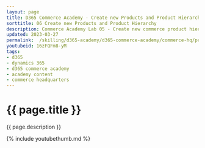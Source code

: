 ```yaml
---
layout: page
title: D365 Commerce Academy - Create new Products and Product Hierarchy
sorttitle: 06 Create new Products and Product Hierarchy
description: Commerce Academy Lab 05 - Create new commerce product hierarchy nodes, create a new dimension group and create new products in Commerce Headquarters. Create variants and release the products to a legal entity. Define additinal configurations at product level to ensure newly created product can be used in transaction at newly created online store.
updated: 2023-03-27
permalink:  /skilling/d365-academy/d365-commerce-academy/commerce-hq/productsandhierarchy
youtubeid: 16zFQFm8-yM
tags: 
- d365
- dynamics 365
- d365 commerce academy
- academy content
- commerce headquarters
---
```


# {{ page.title }}

{{ page.description }}

{% include youtubethumb.md %}